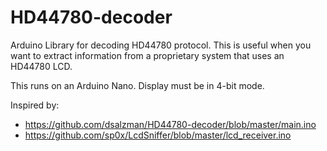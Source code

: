 # HD44780-decoder
Arduino Library for decoding HD44780 protocol. This is useful when you want to extract information from a proprietary system that uses an HD44780 LCD. 

This runs on an Arduino Nano. Display must be in 4-bit mode.

Inspired by:
 * https://github.com/dsalzman/HD44780-decoder/blob/master/main.ino
 * https://github.com/sp0x/LcdSniffer/blob/master/lcd_receiver.ino
